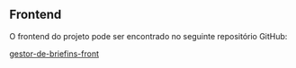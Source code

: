 ## Frontend

O frontend do projeto pode ser encontrado no seguinte repositório GitHub:

[gestor-de-briefins-front](https://github.com/AdaiasMartins/gestor-de-briefins-front.git)
